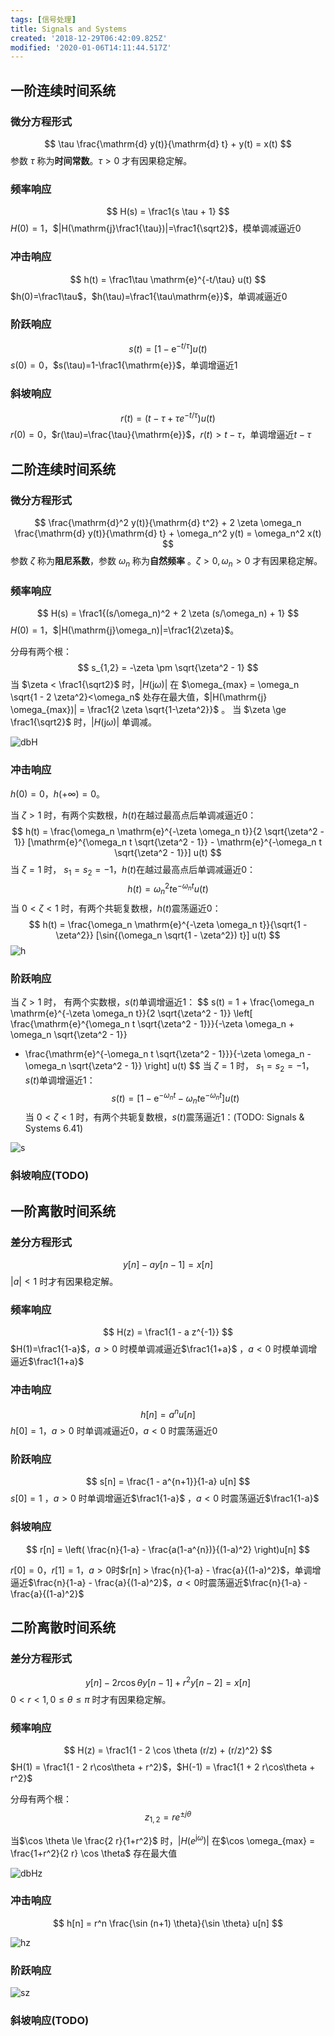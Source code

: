 ```yaml
---
tags: [信号处理]
title: Signals and Systems
created: '2018-12-29T06:42:09.825Z'
modified: '2020-01-06T14:11:44.517Z'
---
```


## 一阶连续时间系统
### 微分方程形式

$$
\tau \frac{\mathrm{d} y(t)}{\mathrm{d} t} + y(t) = x(t)
$$
参数 $\tau$ 称为**时间常数**。$\tau>0$ 才有因果稳定解。
### 频率响应
$$
H(s) = \frac1{s \tau + 1}
$$
$H(0)=1$，$|H(\mathrm{j}\frac1{\tau})|=\frac1{\sqrt2}$，模单调减逼近0
### 冲击响应

$$
h(t) = \frac1\tau \mathrm{e}^{-t/\tau} u(t)
$$
$h(0)=\frac1\tau$，$h(\tau)=\frac1{\tau\mathrm{e}}$，单调减逼近0
### 阶跃响应
$$
s(t) = [1-\mathrm{e}^{-t/\tau}] u(t)
$$
$s(0)=0​$，$s(\tau)=1-\frac1{\mathrm{e}}​$，单调增逼近1
### 斜坡响应
$$
r(t) = (t - \tau + \tau e^{-t/\tau}) u(t)
$$
$r(0)=0$，$r(\tau)=\frac{\tau}{\mathrm{e}}$，$r(t) > t - \tau$，单调增逼近$t-\tau$
## 二阶连续时间系统
### 微分方程形式

$$
\frac{\mathrm{d}^2 y(t)}{\mathrm{d} t^2} + 2 \zeta \omega_n \frac{\mathrm{d} y(t)}{\mathrm{d} t} + \omega_n^2 y(t) = \omega_n^2 x(t)
$$
参数 $\zeta$ 称为**阻尼系数**，参数 $\omega_n$ 称为**自然频率** 。$\zeta>0, \omega_n>0$ 才有因果稳定解。

### 频率响应

$$
H(s) = \frac1{(s/\omega_n)^2 + 2 \zeta (s/\omega_n) + 1}
$$
$H(0)=1$，$|H(\mathrm{j}\omega_n)|=\frac1{2\zeta}$。

分母有两个根：
$$
s_{1,2} = -\zeta \pm \sqrt{\zeta^2 - 1}
$$
当 $\zeta < \frac1{\sqrt2}$ 时，$|H(\mathrm{j} \omega)|$ 在 $\omega_{max} = \omega_n \sqrt{1 - 2 \zeta^2}<\omega_n$ 处存在最大值，$|H(\mathrm{j} \omega_{max})| = \frac1{2 \zeta \sqrt{1-\zeta^2}}$ 。
当 $\zeta \ge \frac1{\sqrt2}$ 时，$|H(\mathrm{j} \omega)|$ 单调减。

![dbH](dbH.svg)

### 冲击响应

$h(0) = 0$，$h(+\infty) = 0$。

当 $\zeta > 1$ 时，有两个实数根，$h(t)$在越过最高点后单调减逼近0：
$$
h(t) = \frac{\omega_n \mathrm{e}^{-\zeta \omega_n t}}{2 \sqrt{\zeta^2 - 1}} [\mathrm{e}^{\omega_n t \sqrt{\zeta^2 - 1}} - \mathrm{e}^{-\omega_n t \sqrt{\zeta^2 - 1}}] u(t)
$$
当 $\zeta = 1$ 时， $s_1 = s_2 = -1$，$h(t)$在越过最高点后单调减逼近0：
$$
h(t) = \omega_n^2 t \mathrm{e}^{-\omega_n t} u(t)
$$
当 $0 < \zeta < 1$ 时，有两个共轭复数根，$h(t)$震荡逼近0：
$$
h(t) =  \frac{\omega_n \mathrm{e}^{-\zeta \omega_n t}}{\sqrt{1 - \zeta^2}} [\sin{(\omega_n \sqrt{1 - \zeta^2}) t}] u(t)
$$
![h](h.svg)

### 阶跃响应

当 $\zeta > 1$ 时， 有两个实数根，$s(t)$单调增逼近1：
$$
s(t) = 1 + \frac{\omega_n \mathrm{e}^{-\zeta \omega_n t}}{2 \sqrt{\zeta^2 - 1}}
\left[ \frac{\mathrm{e}^{\omega_n t \sqrt{\zeta^2 - 1}}}{-\zeta \omega_n + \omega_n \sqrt{\zeta^2 - 1}}
- \frac{\mathrm{e}^{-\omega_n t \sqrt{\zeta^2 - 1}}}{-\zeta \omega_n - \omega_n \sqrt{\zeta^2 - 1}} \right] u(t)
$$
当 $\zeta = 1$ 时， $s_1 = s_2 = -1$，$s(t)$单调增逼近1：
$$
s(t) = [1 - \mathrm{e}^{-\omega_n t} - \omega_n t \mathrm{e}^{-\omega_n t}] u(t)
$$
当 $0 < \zeta < 1$ 时，有两个共轭复数根，$s(t)$震荡逼近1：(TODO: Signals & Systems 6.41)

![s](s.svg)

### 斜坡响应(TODO)

## 一阶离散时间系统
### 差分方程形式
$$
y[n]-a y[n-1]=x[n]
$$
$|a|<1$ 时才有因果稳定解。

### 频率响应

$$
H(z) = \frac1{1 - a z^{-1}}
$$
$H(1)=\frac1{1-a}​$，$a>0​$ 时模单调减逼近$\frac1{1+a}​$ ，$a<0​$ 时模单调增逼近$\frac1{1+a}​$

### 冲击响应

$$
h[n] = a^n u[n]
$$
$h[0]=1​$，$a>0​$ 时单调减逼近0，$a<0​$ 时震荡逼近0

### 阶跃响应

$$
s[n] = \frac{1 - a^{n+1}}{1-a} u[n]
$$
$s[0]=1​$ ，$a>0​$ 时单调增逼近$\frac1{1-a}​$ ，$a<0​$ 时震荡逼近$\frac1{1-a}​$

### 斜坡响应

$$
r[n] = \left( \frac{n}{1-a} - \frac{a(1-a^{n})}{(1-a)^2} \right)u[n]
$$

$r[0] = 0$，$r[1] = 1$，$a > 0$时$r[n] > \frac{n}{1-a} - \frac{a}{(1-a)^2}$，单调增逼近$\frac{n}{1-a} - \frac{a}{(1-a)^2}$，$a < 0$时震荡逼近$\frac{n}{1-a} - \frac{a}{(1-a)^2}$

## 二阶离散时间系统

### 差分方程形式

$$
y[n] - 2 r \cos \theta y[n-1] + r^2 y[n-2] = x[n]
$$
$0<r<1, 0 \le \theta \le \pi$ 时才有因果稳定解。

### 频率响应

$$
H(z) = \frac1{1 - 2 \cos \theta (r/z) + (r/z)^2}
$$
$H(1) = \frac1{1 - 2 r\cos\theta + r^2}$，$H(-1) = \frac1{1 + 2 r\cos\theta + r^2}$

分母有两个根：
$$
z_{1,2} = r e^{\pm j \theta}
$$

当$\cos \theta \le \frac{2 r}{1+r^2}$ 时，$|H(e^{\mathrm{j} \omega})|$ 在$\cos \omega_{max} = \frac{1+r^2}{2 r} \cos \theta$ 存在最大值

![dbHz](dbHz.svg)

### 冲击响应

$$
h[n] = r^n \frac{\sin (n+1) \theta}{\sin \theta} u[n]
$$

![hz](hz.svg)

### 阶跃响应

![sz](sz.svg)

### 斜坡响应(TODO)

